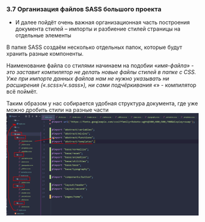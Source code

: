 ### **3.7 Организация файлов SASS большого проекта**

- И далее пойдёт очень важная организационная часть построения документа стилей – импорты и разбиение стилей страницы на отдельные элементы

В папке SASS создаём несколько отдельных папок, которые будут хранить разные компоненты.

Наименование файла со стилями начинаем на подобии «_имя-файла» - это заставит компилятор не делать новые файлы стилей в папке с CSS. Уже при импорте данных файлов нам не нужно указывать ни расширения («.scss»/«.sass»), ни сами подчёркивания «_» - компилятор всё поймёт.

Таким образом у нас собирается удобная структура документа, где уже можно дробить стили на разные части
![](../_png/Pasted%20image%2020220908090141.png)